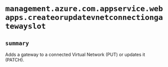 # `management.azure.com.appservice.webapps.createorupdatevnetconnectiongatewayslot`

## `summary`
Adds a gateway to a connected Virtual Network (PUT) or updates it (PATCH).


